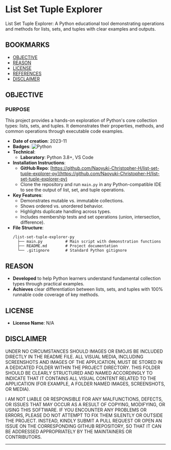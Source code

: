 # List Set Tuple Explorer

List Set Tuple Explorer: A Python educational tool demonstrating operations and methods for lists, sets, and tuples with clear examples and outputs.

## BOOKMARKS

- [OBJECTIVE](#objective)
- [REASON](#reason)
- [LICENSE](#license)
- [REFERENCES](#references)
- [DISCLAIMER](#disclaimer)

## OBJECTIVE

### PURPOSE

This project provides a hands-on exploration of Python's core collection types: lists, sets, and tuples. It demonstrates their properties, methods, and common operations through executable code examples.

- **Date of creation**: 2023-11
- **Badges**: ![Python](https://img.shields.io/badge/Python-3.8%2B-blue)
- **Technical**:
  - **Laboratory**: Python 3.8+, VS Code
- **Installation Instructions**:
  - **GitHub Repo**: [https://github.com/Naoyuki-Christopher-H/list-set-tuple-explorer-py](https://github.com/Naoyuki-Christopher-H/list-set-tuple-explorer-py)
  - Clone the repository and run `main.py` in any Python-compatible IDE to see the output of list, set, and tuple operations.
- **Key Features**:
  - Demonstrates mutable vs. immutable collections.
  - Shows ordered vs. unordered behavior.
  - Highlights duplicate handling across types.
  - Includes membership tests and set operations (union, intersection, difference).
- **File Structure**:
  ```
  /list-set-tuple-explorer-py
    ├── main.py          # Main script with demonstration functions
    ├── README.md        # Project documentation
    └── .gitignore       # Standard Python gitignore
  ```

## REASON

- **Developed** to help Python learners understand fundamental collection types through practical examples.
- **Achieves** clear differentiation between lists, sets, and tuples with 100% runnable code coverage of key methods.

## LICENSE

- **License Name**: N/A

## DISCLAIMER  

UNDER NO CIRCUMSTANCES SHOULD IMAGES OR EMOJIS BE INCLUDED DIRECTLY IN 
THE README FILE. ALL VISUAL MEDIA, INCLUDING SCREENSHOTS AND IMAGES OF 
THE APPLICATION, MUST BE STORED IN A DEDICATED FOLDER WITHIN THE PROJECT 
DIRECTORY. THIS FOLDER SHOULD BE CLEARLY STRUCTURED AND NAMED ACCORDINGLY 
TO INDICATE THAT IT CONTAINS ALL VISUAL CONTENT RELATED TO THE APPLICATION 
(FOR EXAMPLE, A FOLDER NAMED IMAGES, SCREENSHOTS, OR MEDIA).

I AM NOT LIABLE OR RESPONSIBLE FOR ANY MALFUNCTIONS, DEFECTS, OR ISSUES THAT 
MAY OCCUR AS A RESULT OF COPYING, MODIFYING, OR USING THIS SOFTWARE. IF YOU 
ENCOUNTER ANY PROBLEMS OR ERRORS, PLEASE DO NOT ATTEMPT TO FIX THEM SILENTLY 
OR OUTSIDE THE PROJECT. INSTEAD, KINDLY SUBMIT A PULL REQUEST OR OPEN AN ISSUE 
ON THE CORRESPONDING GITHUB REPOSITORY, SO THAT IT CAN BE ADDRESSED APPROPRIATELY 
BY THE MAINTAINERS OR CONTRIBUTORS.

---

